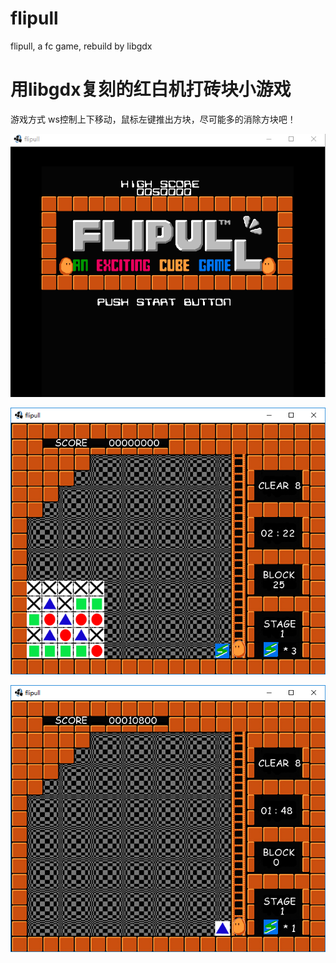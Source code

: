 # flipull
flipull, a fc game, rebuild by libgdx

# 用libgdx复刻的红白机打砖块小游戏

游戏方式
ws控制上下移动，鼠标左键推出方块，尽可能多的消除方块吧！

 ![image](https://github.com/zhoutingchuan/flipull/blob/master/flipull/info/game.png)

 ![image](https://github.com/zhoutingchuan/flipull/blob/master/flipull/info/level1.png)

 ![image](https://github.com/zhoutingchuan/flipull/blob/master/flipull/info/pass.png)

